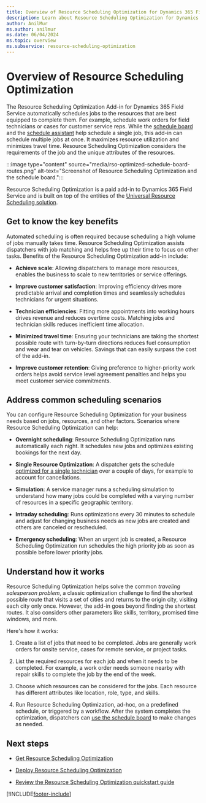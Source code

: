 ```yaml
---
title: Overview of Resource Scheduling Optimization for Dynamics 365 Field Service
description: Learn about Resource Scheduling Optimization for Dynamics 365 Field Service.
author: AnilMur
ms.author: anilmur
ms.date: 06/04/2024
ms.topic: overview
ms.subservice: resource-scheduling-optimization
---
```


# Overview of Resource Scheduling Optimization

The Resource Scheduling Optimization Add-in for Dynamics 365 Field Service automatically schedules jobs to the resources that are best equipped to complete them. For example, schedule work orders for field technicians or cases for customer service reps. While the [schedule board](./work-with-schedule-board.md#book) and the [schedule assistant](./schedule-assistant.md) help schedule a single job, this add-in can schedule multiple jobs at once. It maximizes resource utilization and minimizes travel time. Resource Scheduling Optimization considers the requirements of the job and the unique attributes of the resources.

:::image type="content" source="media/rso-optimized-schedule-board-routes.png" alt-text="Screenshot of Resource Scheduling Optimization and the schedule board.":::

Resource Scheduling Optimization is a paid add-in to Dynamics 365 Field Service and is built on top of the entities of the [Universal Resource Scheduling solution](../common-scheduler/schedule-anything-with-universal-resource-scheduling.md).

## Get to know the key benefits

Automated scheduling is often required because scheduling a high volume of jobs manually takes time. Resource Scheduling Optimization assists dispatchers with job matching and helps free up their time to focus on other tasks. Benefits of the Resource Scheduling Optimization add-in include:

- **Achieve scale**: Allowing dispatchers to manage more resources, enables the
business to scale to new territories or service offerings.

- **Improve customer satisfaction**: Improving efficiency drives more predictable arrival and completion times and seamlessly schedules technicians for urgent situations.

- **Technician efficiencies**: Fitting more appointments into working hours drives revenue and reduces overtime costs. Matching jobs and technician skills reduces inefficient time allocation.

- **Minimized travel time**: Ensuring your technicians are taking the shortest possible route with turn-by-turn directions reduces fuel consumption and wear and tear on vehicles. Savings that can easily surpass the cost of the add-in.

- **Improve customer retention**: Giving preference to higher-priority work orders helps avoid service level agreement penalties and helps you meet customer service commitments.

## Address common scheduling scenarios

You can configure Resource Scheduling Optimization for your business needs based on jobs, resources, and other factors. Scenarios where Resource Scheduling Optimization can help:

- **Overnight scheduling**: Resource Scheduling Optimization runs automatically each night. It schedules new jobs and optimizes existing bookings for the next day.

- **Single Resource Optimization**: A dispatcher gets the schedule [optimized for a single technician](rso-single-resource-optimization.md) over a couple of days, for example to account for cancellations.

- **Simulation**: A service manager runs a scheduling simulation to understand how many jobs could be completed with a varying number of resources in a specific geographic territory.

- **Intraday scheduling**: Runs optimizations every 30 minutes to schedule and adjust for changing business needs as new jobs are created and others are canceled or rescheduled.

- **Emergency scheduling**: When an urgent job is created, a Resource Scheduling Optimization run schedules the high priority job as soon as possible before lower priority jobs.

## Understand how it works

Resource Scheduling Optimization helps solve the common *traveling salesperson problem*, a classic optimization challenge to find the shortest possible route that visits a set of cities and returns to the origin city, visiting each city only once. However, the add-in goes beyond finding the shortest routes. It also considers other parameters like skills, territory, promised time windows, and more.

Here's how it works:

1. Create a list of jobs that need to be completed. Jobs are generally work orders for onsite service, cases for remote service, or project tasks.

1. List the required resources for each job and when it needs to be completed. For example, a work order needs someone nearby with repair skills to complete the job by the end of the week.

1. Choose which resources can be considered for the jobs. Each resource has different attributes like location, role, type, and skills.

1. Run Resource Scheduling Optimization, ad-hoc, on a predefined schedule, or triggered by a workflow. After the system completes the optimization, dispatchers can [use the schedule board](../common-scheduler/schedule-board-utilization.md) to make changes as needed.

## Next steps

- [Get Resource Scheduling Optimization](rso-get-install.md)

- [Deploy Resource Scheduling Optimization](rso-deployment.md)

- [Review the Resource Scheduling Optimization quickstart guide](rso-quickstart.md)

[!INCLUDE[footer-include](../includes/footer-banner.md)]
